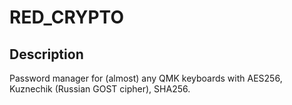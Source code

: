# RED_CRYPTO

## Description

Password manager for (almost) any QMK keyboards with AES256, Kuznechik (Russian GOST cipher), SHA256. 
